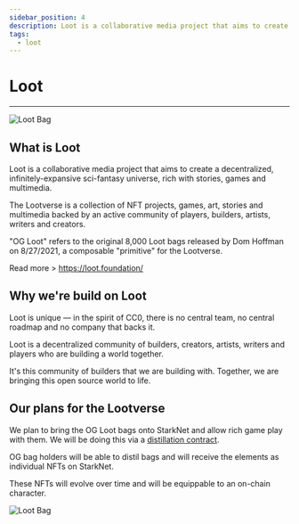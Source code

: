 ```yaml
---
sidebar_position: 4
description: Loot is a collaborative media project that aims to create a decentralized, infinitely-expansive sci-fantasy universe, rich with stories, games and multi-media.
tags:
  - loot
---
```


# Loot
---

![Loot Bag](/img/loot.png)

## What is Loot

Loot is a collaborative media project that aims to create a decentralized, infinitely-expansive sci-fantasy universe, rich with stories, games and multimedia.

The Lootverse is a collection of NFT projects, games, art, stories and multimedia backed by an active community of players, builders, artists, writers and creators.

"OG Loot" refers to the original 8,000 Loot bags released by Dom Hoffman on 8/27/2021, a composable "primitive" for the Lootverse.

Read more > https://loot.foundation/

## Why we're build on Loot

Loot is unique — in the spirit of CC0, there is no central team, no central roadmap and no company that backs it.

Loot is a decentralized community of builders, creators, artists, writers and players who are building a world together.

It's this community of builders that we are building with. Together, we are bringing this open source world to life.

## Our plans for the Lootverse

We plan to bring the OG Loot bags onto StarkNet and allow rich game play with them. We will be doing this via a [distillation contract](/docs/adventurers/loot-fountains). 

OG bag holders will be able to distil bags and will receive the elements as individual NFTs on StarkNet.

These NFTs will evolve over time and will be equippable to an on-chain character.

![Loot Bag](/img/game/loot-distilation.png)